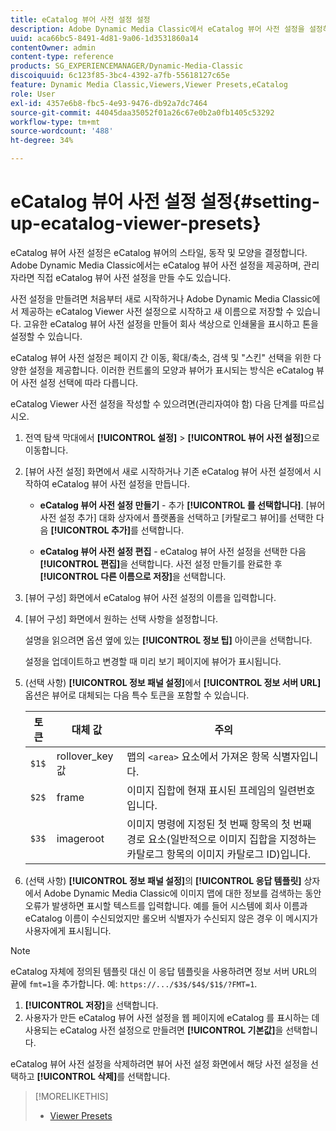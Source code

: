 ```yaml
---
title: eCatalog 뷰어 사전 설정 설정
description: Adobe Dynamic Media Classic에서 eCatalog 뷰어 사전 설정을 설정하는 방법을 알아봅니다.
uuid: aca66bc5-8491-4d81-9a06-1d3531860a14
contentOwner: admin
content-type: reference
products: SG_EXPERIENCEMANAGER/Dynamic-Media-Classic
discoiquuid: 6c123f85-3bc4-4392-a7fb-55618127c65e
feature: Dynamic Media Classic,Viewers,Viewer Presets,eCatalog
role: User
exl-id: 4357e6b8-fbc5-4e93-9476-db92a7dc7464
source-git-commit: 44045daa35052f01a26c67e0b2a0fb1405c53292
workflow-type: tm+mt
source-wordcount: '488'
ht-degree: 34%

---
```


# eCatalog 뷰어 사전 설정 설정{#setting-up-ecatalog-viewer-presets}

eCatalog 뷰어 사전 설정은 eCatalog 뷰어의 스타일, 동작 및 모양을 결정합니다. Adobe Dynamic Media Classic에서는 eCatalog 뷰어 사전 설정을 제공하며, 관리자라면 직접 eCatalog 뷰어 사전 설정을 만들 수도 있습니다.

사전 설정을 만들려면 처음부터 새로 시작하거나 Adobe Dynamic Media Classic에서 제공하는 eCatalog Viewer 사전 설정으로 시작하고 새 이름으로 저장할 수 있습니다. 고유한 eCatalog 뷰어 사전 설정을 만들어 회사 색상으로 인쇄물을 표시하고 톤을 설정할 수 있습니다.

eCatalog 뷰어 사전 설정은 페이지 간 이동, 확대/축소, 검색 및 &quot;스킨&quot; 선택을 위한 다양한 설정을 제공합니다. 이러한 컨트롤의 모양과 뷰어가 표시되는 방식은 eCatalog 뷰어 사전 설정 선택에 따라 다릅니다.

eCatalog Viewer 사전 설정을 작성할 수 있으려면(관리자여야 함) 다음 단계를 따르십시오.

1. 전역 탐색 막대에서 **[!UICONTROL 설정]** > **[!UICONTROL 뷰어 사전 설정]**&#x200B;으로 이동합니다.
1. [뷰어 사전 설정] 화면에서 새로 시작하거나 기존 eCatalog 뷰어 사전 설정에서 시작하여 eCatalog 뷰어 사전 설정을 만듭니다.

   * **eCatalog 뷰어 사전 설정 만들기**  - 추가  **[!UICONTROL 를 선택합니다]**. [뷰어 사전 설정 추가] 대화 상자에서 플랫폼을 선택하고 [카탈로그 뷰어]를 선택한 다음 **[!UICONTROL 추가]**&#x200B;를 선택합니다.

   * **eCatalog 뷰어 사전 설정 편집**  - eCatalog 뷰어 사전 설정을 선택한 다음  **[!UICONTROL 편집]**&#x200B;을 선택합니다. 사전 설정 만들기를 완료한 후 **[!UICONTROL 다른 이름으로 저장]**&#x200B;을 선택합니다.

1. [뷰어 구성] 화면에서 eCatalog 뷰어 사전 설정의 이름을 입력합니다.
1. [뷰어 구성] 화면에서 원하는 선택 사항을 설정합니다.

   설명을 읽으려면 옵션 옆에 있는 **[!UICONTROL 정보 팁]** 아이콘을 선택합니다.

   설정을 업데이트하고 변경할 때 미리 보기 페이지에 뷰어가 표시됩니다.

1. (선택 사항) **[!UICONTROL 정보 패널 설정]**&#x200B;에서 **[!UICONTROL 정보 서버 URL]** 옵션은 뷰어로 대체되는 다음 특수 토큰을 포함할 수 있습니다.

   | 토큰 | 대체 값 | 주의 |
   | --- | --- | --- |
   | `$1$` | rollover_key 값 | 맵의 `<area>` 요소에서 가져온 항목 식별자입니다. |
   | `$2$` | frame | 이미지 집합에 현재 표시된 프레임의 일련번호입니다. |
   | `$3$` | imageroot | 이미지 명령에 지정된 첫 번째 항목의 첫 번째 경로 요소(일반적으로 이미지 집합을 지정하는 카탈로그 항목의 이미지 카탈로그 ID)입니다. |

1. (선택 사항) **[!UICONTROL 정보 패널 설정]**&#x200B;의 **[!UICONTROL 응답 템플릿]** 상자에서 Adobe Dynamic Media Classic에 이미지 맵에 대한 정보를 검색하는 동안 오류가 발생하면 표시할 텍스트를 입력합니다. 예를 들어 시스템에 회사 이름과 eCatalog 이름이 수신되었지만 롤오버 식별자가 수신되지 않은 경우 이 메시지가 사용자에게 표시됩니다.

>[!NOTE]
>
>eCatalog 자체에 정의된 템플릿 대신 이 응답 템플릿을 사용하려면 정보 서버 URL의 끝에 `fmt=1`을 추가합니다. 예: `https://.../$3$/$4$/$1$/?FMT=1`.

1. **[!UICONTROL 저장]**&#x200B;을 선택합니다.
1. 사용자가 만든 eCatalog 뷰어 사전 설정을 웹 페이지에 eCatalog 를 표시하는 데 사용되는 eCatalog 사전 설정으로 만들려면 **[!UICONTROL 기본값]**&#x200B;을 선택합니다.

eCatalog 뷰어 사전 설정을 삭제하려면 뷰어 사전 설정 화면에서 해당 사전 설정을 선택하고 **[!UICONTROL 삭제]**&#x200B;를 선택합니다.

>[!MORELIKETHIS]
>
>* [Viewer Presets](application-setup.md#viewer_presets)

